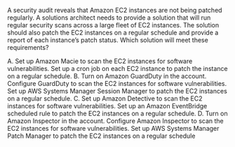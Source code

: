 A security audit reveals that Amazon EC2 instances are not being patched regularly. A solutions architect needs to provide a solution that will run regular security scans across a large fleet of EC2 instances. The solution should also patch the EC2 instances on a regular schedule and provide a report of each instance’s patch status. Which solution will meet these requirements? 

A. Set up Amazon Macie to scan the EC2 instances for software vulnerabilities. Set up a cron job on each EC2 instance to patch the instance on a regular schedule. 
B. Turn on Amazon GuardDuty in the account. Configure GuardDuty to scan the EC2 instances for software vulnerabilities. Set up AWS Systems Manager Session Manager to patch the EC2 instances on a regular schedule. 
C. Set up Amazon Detective to scan the EC2 instances for software vulnerabilities. Set up an Amazon EventBridge scheduled rule to patch the EC2 instances on a regular schedule. 
D. Turn on Amazon Inspector in the account. Configure Amazon Inspector to scan the EC2 instances for software vulnerabilities. Set up AWS Systems Manager Patch Manager to patch the EC2 instances on a regular schedule